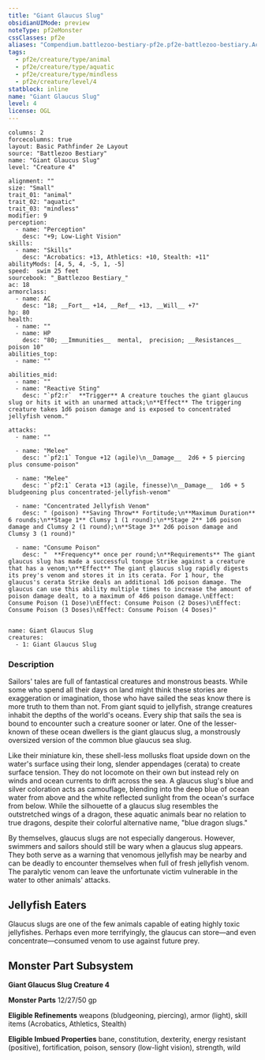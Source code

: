 ```yaml
---
title: "Giant Glaucus Slug"
obsidianUIMode: preview
noteType: pf2eMonster
cssClasses: pf2e
aliases: "Compendium.battlezoo-bestiary-pf2e.pf2e-battlezoo-bestiary.Actor.sVLDnDliGwq8iPtt" 
tags:
  - pf2e/creature/type/animal
  - pf2e/creature/type/aquatic
  - pf2e/creature/type/mindless
  - pf2e/creature/level/4
statblock: inline
name: "Giant Glaucus Slug"
level: 4
license: OGL
---
```


```statblock
columns: 2
forcecolumns: true
layout: Basic Pathfinder 2e Layout
source: "Battlezoo Bestiary"
name: "Giant Glaucus Slug"
level: "Creature 4"

alignment: ""
size: "Small"
trait_01: "animal"
trait_02: "aquatic"
trait_03: "mindless"
modifier: 9
perception:
  - name: "Perception"
    desc: "+9; Low-Light Vision"
skills:
  - name: "Skills"
    desc: "Acrobatics: +13, Athletics: +10, Stealth: +11"
abilityMods: [4, 5, 4, -5, 1, -5]
speed:  swim 25 feet
sourcebook: "_Battlezoo Bestiary_"
ac: 18
armorclass:
  - name: AC
    desc: "18; __Fort__ +14, __Ref__ +13, __Will__ +7"
hp: 80
health:
  - name: ""
  - name: HP
    desc: "80; __Immunities__  mental,  precision; __Resistances__ poison 10"
abilities_top:
  - name: ""

abilities_mid:
  - name: ""
  - name: "Reactive Sting"
    desc: "`pf2:r`  **Trigger** A creature touches the giant glaucus slug or hits it with an unarmed attack;\n**Effect** The triggering creature takes 1d6 poison damage and is exposed to concentrated jellyfish venom."

attacks:
  - name: ""

  - name: "Melee"
    desc: "`pf2:1` Tongue +12 (agile)\n__Damage__  2d6 + 5 piercing plus consume-poison"

  - name: "Melee"
    desc: "`pf2:1` Cerata +13 (agile, finesse)\n__Damage__  1d6 + 5 bludgeoning plus concentrated-jellyfish-venom"

  - name: "Concentrated Jellyfish Venom"
    desc: " (poison) **Saving Throw** Fortitude;\n**Maximum Duration** 6 rounds;\n**Stage 1** Clumsy 1 (1 round);\n**Stage 2** 1d6 poison damage and Clumsy 2 (1 round);\n**Stage 3** 2d6 poison damage and Clumsy 3 (1 round)"

  - name: "Consume Poison"
    desc: "  **Frequency** once per round;\n**Requirements** The giant glaucus slug has made a successful tongue Strike against a creature that has a venom;\n**Effect** The giant glaucus slug rapidly digests its prey's venom and stores it in its cerata. For 1 hour, the glaucus's cerata Strike deals an additional 1d6 poison damage. The glaucus can use this ability multiple times to increase the amount of poison damage dealt, to a maximum of 4d6 poison damage.\nEffect: Consume Poison (1 Dose)\nEffect: Consume Poison (2 Doses)\nEffect: Consume Poison (3 Doses)\nEffect: Consume Poison (4 Doses)"
 
```

```encounter-table
name: Giant Glaucus Slug
creatures:
  - 1: Giant Glaucus Slug
```


### Description
Sailors' tales are full of fantastical creatures and monstrous beasts. While some who spend all their days on land might think these stories are exaggeration or imagination, those who have sailed the seas know there is more truth to them than not. From giant squid to jellyfish, strange creatures inhabit the depths of the world's oceans. Every ship that sails the sea is bound to encounter such a creature sooner or later. One of the lesser-known of these ocean dwellers is the giant glaucus slug, a monstrously oversized version of the common blue glaucus sea slug.

Like their miniature kin, these shell-less mollusks float upside down on the water's surface using their long, slender appendages (cerata) to create surface tension. They do not locomote on their own but instead rely on winds and ocean currents to drift across the sea. A glaucus slug's blue and silver coloration acts as camouflage, blending into the deep blue of ocean water from above and the white reflected sunlight from the ocean's surface from below. While the silhouette of a glaucus slug resembles the outstretched wings of a dragon, these aquatic animals bear no relation to true dragons, despite their colorful alternative name, "blue dragon slugs."

By themselves, glaucus slugs are not especially dangerous. However, swimmers and sailors should still be wary when a glaucus slug appears. They both serve as a warning that venomous jellyfish may be nearby and can be deadly to encounter themselves when full of fresh jellyfish venom. The paralytic venom can leave the unfortunate victim vulnerable in the water to other animals' attacks.

## Jellyfish Eaters

Glaucus slugs are one of the few animals capable of eating highly toxic jellyfishes. Perhaps even more terrifyingly, the glaucus can store—and even concentrate—consumed venom to use against future prey.

## Monster Part Subsystem

**Giant Glaucus Slug Creature 4**

**Monster Parts** 12/27/50 gp

**Eligible Refinements** weapons (bludgeoning, piercing), armor (light), skill items (Acrobatics, Athletics, Stealth)

**Eligible Imbued Properties** bane, constitution, dexterity, energy resistant (positive), fortification, poison, sensory (low-light vision), strength, wild
